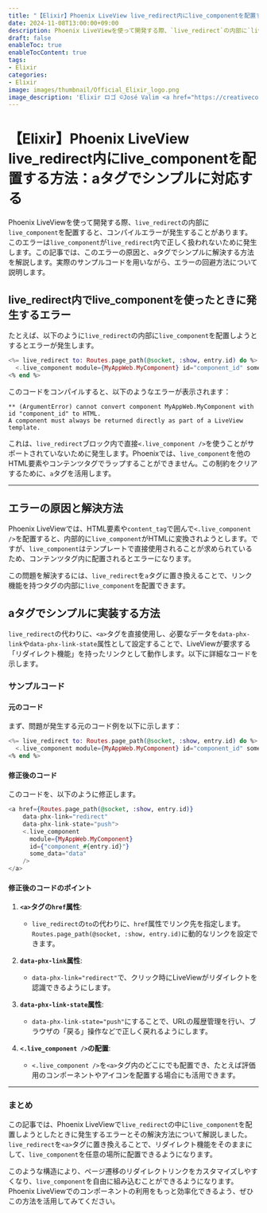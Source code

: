 ```yaml
---
title: "【Elixir】Phoenix LiveView live_redirect内にlive_componentを配置する方法：aタグでシンプルに対応する"
date: 2024-11-08T13:00:00+09:00
description: Phoenix LiveViewを使って開発する際、`live_redirect`の内部に`live_component`を配置すると、コンパイルエラーが発生することがあります。
draft: false
enableToc: true
enableTocContent: true
tags: 
- Elixir
categories: 
- Elixir
image: images/thumbnail/Official_Elixir_logo.png
image_description: 'Elixir ロゴ ©José Valim <a href="https://creativecommons.org/licenses/by-sa/4.0" target="_blank" rel="nofollow noopener">CC 表示-継承 4.0</a>'
---
```


# 【Elixir】Phoenix LiveView live_redirect内にlive_componentを配置する方法：aタグでシンプルに対応する

Phoenix LiveViewを使って開発する際、`live_redirect`の内部に`live_component`を配置すると、コンパイルエラーが発生することがあります。このエラーは`live_component`が`live_redirect`内で正しく扱われないために発生します。この記事では、このエラーの原因と、`a`タグでシンプルに解決する方法を解説します。実際のサンプルコードを用いながら、エラーの回避方法について説明します。

## live_redirect内でlive_componentを使ったときに発生するエラー

たとえば、以下のように`live_redirect`の内部に`live_component`を配置しようとするとエラーが発生します。

```elixir
<%= live_redirect to: Routes.page_path(@socket, :show, entry.id) do %> 
  <.live_component module={MyAppWeb.MyComponent} id="component_id" some_data="data" />
<% end %>
```

このコードをコンパイルすると、以下のようなエラーが表示されます：

```
** (ArgumentError) cannot convert component MyAppWeb.MyComponent with id "component_id" to HTML.
A component must always be returned directly as part of a LiveView template.
```

これは、`live_redirect`ブロック内で直接`<.live_component />`を使うことがサポートされていないために発生します。Phoenixでは、`live_component`を他のHTML要素やコンテンツタグでラップすることができません。この制約をクリアするために、`a`タグを活用します。

---

## エラーの原因と解決方法

Phoenix LiveViewでは、HTML要素や`content_tag`で囲んで`<.live_component />`を配置すると、内部的に`live_component`がHTMLに変換されようとします。ですが、`live_component`はテンプレートで直接使用されることが求められているため、コンテンツタグ内に配置されるとエラーになります。

この問題を解決するには、`live_redirect`を`a`タグに置き換えることで、リンク機能を持つタグの内部に`live_component`を配置できます。

##  aタグでシンプルに実装する方法

`live_redirect`の代わりに、`<a>`タグを直接使用し、必要なデータを`data-phx-link`や`data-phx-link-state`属性として設定することで、LiveViewが要求する「リダイレクト機能」を持ったリンクとして動作します。以下に詳細なコードを示します。

### サンプルコード

#### 元のコード

まず、問題が発生する元のコード例を以下に示します：

```elixir
<%= live_redirect to: Routes.page_path(@socket, :show, entry.id) do %> 
  <.live_component module={MyAppWeb.MyComponent} id="component_id" some_data="data" />
<% end %>
```

#### 修正後のコード

このコードを、以下のように修正します。

```elixir
<a href={Routes.page_path(@socket, :show, entry.id)} 
    data-phx-link="redirect" 
    data-phx-link-state="push">
    <.live_component 
      module={MyAppWeb.MyComponent} 
      id={"component_#{entry.id}"} 
      some_data="data" 
    />
</a>
```

#### 修正後のコードのポイント

1. **`<a>`タグの`href`属性**:
   - `live_redirect`の`to`の代わりに、`href`属性でリンク先を指定します。`Routes.page_path(@socket, :show, entry.id)`に動的なリンクを設定できます。
   
2. **`data-phx-link`属性**:
   - `data-phx-link="redirect"`で、クリック時にLiveViewがリダイレクトを認識できるようにします。
   
3. **`data-phx-link-state`属性**:
   - `data-phx-link-state="push"`にすることで、URLの履歴管理を行い、ブラウザの「戻る」操作などで正しく戻れるようにします。

4. **`<.live_component />`の配置**:
   - `<.live_component />`を`<a>`タグ内のどこにでも配置でき、たとえば評価用のコンポーネントやアイコンを配置する場合にも活用できます。

---

### まとめ

この記事では、Phoenix LiveViewで`live_redirect`の中に`live_component`を配置しようとしたときに発生するエラーとその解決方法について解説しました。`live_redirect`を`<a>`タグに置き換えることで、リダイレクト機能をそのままにして、`live_component`を任意の場所に配置できるようになります。

このような構造により、ページ遷移のリダイレクトリンクをカスタマイズしやすくなり、`live_component`を自由に組み込むことができるようになります。Phoenix LiveViewでのコンポーネントの利用をもっと効率化できるよう、ぜひこの方法を活用してみてください。
